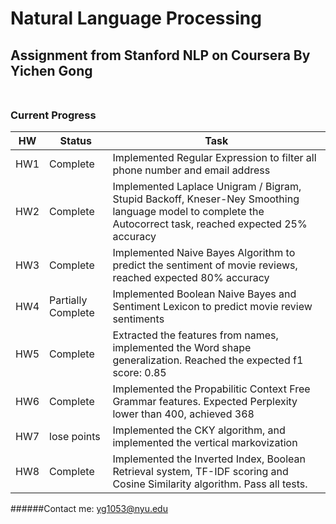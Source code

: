 # Natural Language Processing
## Assignment from Stanford NLP on Coursera By Yichen Gong<br /><br />

### Current Progress

HW  | Status | Task
--- | -------- | ------------
HW1 | Complete | Implemented Regular Expression to filter all phone number and email address
HW2 | Complete | Implemented Laplace Unigram / Bigram, Stupid Backoff, Kneser-Ney Smoothing language model to complete the Autocorrect task, reached expected 25% accuracy
HW3 | Complete | Implemented Naive Bayes Algorithm to predict the sentiment of movie reviews, reached expected 80% accuracy
HW4 | Partially Complete | Implemented Boolean Naive Bayes and Sentiment Lexicon to predict movie review sentiments
HW5 | Complete | Extracted the features from names, implemented the Word shape generalization. Reached the expected f1 score: 0.85<br />
HW6 | Complete | Implemented the Propabilitic Context Free Grammar features. Expected Perplexity lower than 400, achieved 368 <br />
HW7 | lose points | Implemented the CKY algorithm, and implemented the vertical markovization<br />
HW8 | Complete | Implemented the Inverted Index, Boolean Retrieval system, TF-IDF scoring and Cosine Similarity algorithm. Pass all tests.<br />




######Contact me: yg1053@nyu.edu